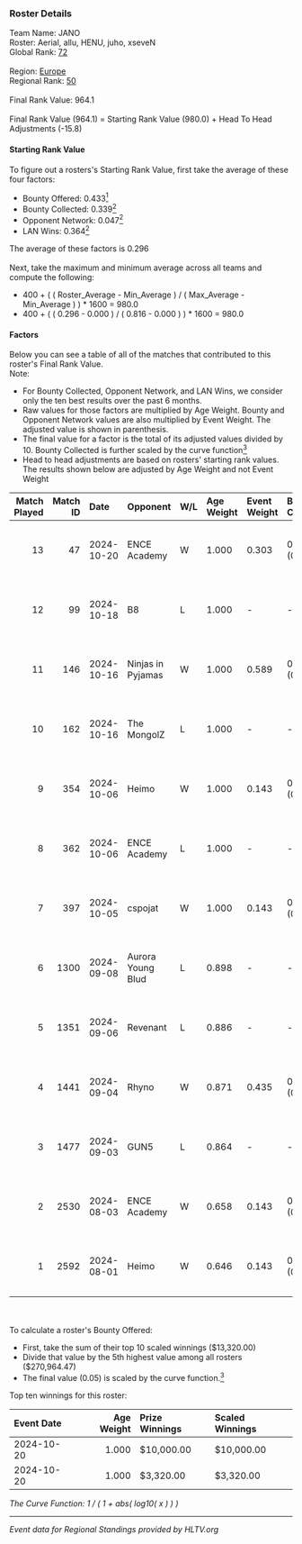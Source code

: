 ### Roster Details<br />
Team Name: JANO<br />
Roster: Aerial, allu, HENU, juho, xseveN<br />
Global Rank: [72](../../standings_global_2024_10_23.md)<br />
<br />
Region: [Europe]( ../../standings_europe_2024_10_23.md)<br />
Regional Rank: [50]( ../../standings_europe_2024_10_23.md)<br />
<br />
Final Rank Value:  964.1<br />
<br />
Final Rank Value (964.1) = Starting Rank Value (980.0) + Head To Head Adjustments (-15.8)<br />

#### Starting Rank Value<br />
To figure out a rosters's Starting Rank Value, first take the average of these four factors:<br />
- Bounty Offered: 0.433[<sup>1</sup>](#table2)
- Bounty Collected: 0.339[<sup>2</sup>](#table1)
- Opponent Network: 0.047[<sup>2</sup>](#table1)
- LAN Wins: 0.364[<sup>2</sup>](#table1)

The average of these factors is 0.296<br />
<br />
Next, take the maximum and minimum average across all teams and compute the following:<br />
- 400 + ( ( Roster_Average - Min_Average ) / ( Max_Average - Min_Average ) ) * 1600 = 980.0
- 400 + ( ( 0.296 - 0.000 ) / ( 0.816 - 0.000 ) ) * 1600 = 980.0


#### Factors<br />
Below you can see a table of all of the matches that contributed to this roster's Final Rank Value.<br />
Note:<br />

- For Bounty Collected, Opponent Network, and LAN Wins, we consider only the ten best results over the past 6 months.
- Raw values for those factors are multiplied by Age Weight. Bounty and Opponent Network values are also multiplied by Event Weight. The adjusted value is shown in parenthesis.
- The final value for a factor is the total of its adjusted values divided by 10. Bounty Collected is further scaled by the curve function[<sup>3</sup>](#curveFunction)
- Head to head adjustments are based on rosters' starting rank values. The results shown below are adjusted by Age Weight and not Event Weight
<span id="table1"></span><br />


| Match Played | Match ID | Date       | Opponent          | W/L | Age Weight | Event Weight | Bounty Collected | Opponent Network | LAN Wins  | H2H Adj. | Roster                           |
| -: | -: | :- | :- | :- | :- | :- | :- | :- | :- | -: | :- |
|           13 |       47 | 2024-10-20 | ENCE Academy      | W   | 1.000      | 0.303        | 0.016 (0.005)    | 0.269 (0.081)    | 1 (1.000) |     8.63 | Aerial, allu, HENU, juho, xseveN |
|           12 |       99 | 2024-10-18 | B8                | L   | 1.000      | -            | -                | -                | -         |    -6.07 | Aerial, allu, HENU, juho, xseveN |
|           11 |      146 | 2024-10-16 | Ninjas in Pyjamas | W   | 1.000      | 0.589        | 0.154 (0.091)    | 0.250 (0.147)    | 1 (1.000) |    24.40 | Aerial, allu, HENU, juho, xseveN |
|           10 |      162 | 2024-10-16 | The MongolZ       | L   | 1.000      | -            | -                | -                | -         |    -0.47 | Aerial, allu, HENU, juho, xseveN |
|            9 |      354 | 2024-10-06 | Heimo             | W   | 1.000      | 0.143        | 0.003 (0.000)    | 0.163 (0.023)    | 0 (0.000) |     5.05 | Aerial, allu, HENU, juho, xseveN |
|            8 |      362 | 2024-10-06 | ENCE Academy      | L   | 1.000      | -            | -                | -                | -         |   -22.57 | Aerial, allu, HENU, juho, xseveN |
|            7 |      397 | 2024-10-05 | cspojat           | W   | 1.000      | 0.143        | 0.000 (0.000)    | 0.000 (0.000)    | 0 (0.000) |     1.35 | Aerial, allu, HENU, juho, xseveN |
|            6 |     1300 | 2024-09-08 | Aurora Young Blud | L   | 0.898      | -            | -                | -                | -         |   -17.46 | Aerial, allu, HENU, juho, xseveN |
|            5 |     1351 | 2024-09-06 | Revenant          | L   | 0.886      | -            | -                | -                | -         |   -16.20 | Aerial, allu, HENU, juho, xseveN |
|            4 |     1441 | 2024-09-04 | Rhyno             | W   | 0.871      | 0.435        | 0.042 (0.016)    | 0.465 (0.176)    | 0 (0.000) |    11.24 | Aerial, allu, HENU, juho, xseveN |
|            3 |     1477 | 2024-09-03 | GUN5              | L   | 0.864      | -            | -                | -                | -         |   -11.51 | Aerial, allu, HENU, juho, xseveN |
|            2 |     2530 | 2024-08-03 | ENCE Academy      | W   | 0.658      | 0.143        | 0.016 (0.001)    | 0.269 (0.025)    | 1 (0.658) |     5.18 | Aerial, allu, HENU, juho, xseveN |
|            1 |     2592 | 2024-08-01 | Heimo             | W   | 0.646      | 0.143        | 0.003 (0.000)    | 0.163 (0.015)    | 1 (0.646) |     2.62 | Aerial, allu, HENU, juho, xseveN |

<br />
<span id="table2"></span><br />
To calculate a roster's Bounty Offered:<br />

- First, take the sum of their top 10 scaled winnings ($13,320.00)
- Divide that value by the 5th highest value among all rosters ($270,964.47)
- The final value (0.05) is scaled by the curve function.[<sup>3</sup>](#curveFunction)

Top ten winnings for this roster:<br />

| Event Date | Age Weight | Prize Winnings | Scaled Winnings |
| :- | -: | :- | :- |
| 2024-10-20 |      1.000 | $10,000.00     | $10,000.00      |
| 2024-10-20 |      1.000 | $3,320.00      | $3,320.00       |


<span id="curveFunction"></span>_The Curve Function: 1 / ( 1 + abs( log10( x ) ) )_<br />

---
_Event data for Regional Standings provided by HLTV.org_<br />
